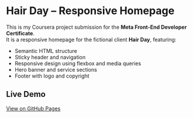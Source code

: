 # Hair Day – Responsive Homepage

This is my Coursera project submission for the **Meta Front-End Developer Certificate**.  
It is a responsive homepage for the fictional client **Hair Day**, featuring:

- Semantic HTML structure
- Sticky header and navigation
- Responsive design using flexbox and media queries
- Hero banner and service sections
- Footer with logo and copyright

## Live Demo
[View on GitHub Pages](https://muskan-akram.github.io/responsive-homepage-hair-day/)
